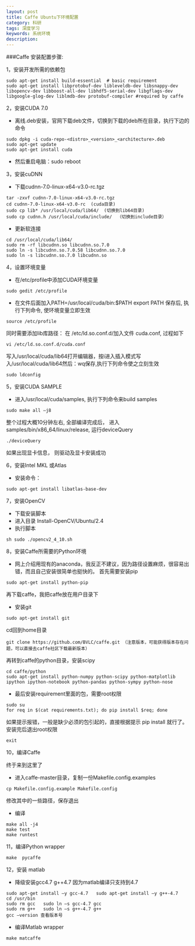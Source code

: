 ```yaml
---
layout: post
title: Caffe Ubuntu下环境配置
category: 科研
tags: 深度学习
keywords: 系统环境
description: 
---
```


###Caffe 安装配置步骤:

1，安装开发所需的依赖包

```
sudo apt-get install build-essential  # basic requirement  
sudo apt-get install libprotobuf-dev libleveldb-dev libsnappy-dev libopencv-dev libboost-all-dev libhdf5-serial-dev libgflags-dev libgoogle-glog-dev liblmdb-dev protobuf-compiler #required by caffe  
```

2，安装CUDA 7.0

- 离线.deb安装，官网下载deb文件，切换到下载的deb所在目录，执行下边的命令

```
sudo dpkg -i cuda-repo-<distro>_<version>_<architecture>.deb
sudo apt-get update 
sudo apt-get install cuda
```

- 然后重启电脑：sudo reboot

3，安装cuDNN

- 下载cudnn-7.0-linux-x64-v3.0-rc.tgz

```
tar -zxvf cudnn-7.0-linux-x64-v3.0-rc.tgz
cd cudnn-7.0-linux-x64-v3.0-rc  (cuda目录)
sudo cp lib* /usr/local/cuda/lib64/  (切换到lib64目录)
sudo cp cudnn.h /usr/local/cuda/include/  （切换到include目录）
```

- 更新软连接

```
cd /usr/local/cuda/lib64/
sudo rm -rf libcudnn.so libcudnn.so.7.0
sudo ln -s libcudnn.so.7.0.58 libcudnn.so.7.0
sudo ln -s libcudnn.so.7.0 libcudnn.so
```

4，设置环境变量

- 在/etc/profile中添加CUDA环境变量

```
sudo gedit /etc/profile
```

- 在文件后面加入PATH=/usr/local/cuda/bin:$PATH export PATH 保存后, 执行下列命令, 使环境变量立即生效

```
source /etc/profile
```

同时需要添加lib库路径： 在 /etc/ld.so.conf.d/加入文件 cuda.conf, 过程如下

```
vi /etc/ld.so.conf.d/cuda.conf
```

写入/usr/local/cuda/lib64打开编辑器，按i进入插入模式写入/usr/local/cuda/lib64然后：wq保存,执行下列命令使之立刻生效

```
sudo ldconfig
```

5，安装CUDA SAMPLE

- 进入/usr/local/cuda/samples, 执行下列命令来build samples

```
sudo make all –j8
```

整个过程大概10分钟左右, 全部编译完成后， 进入 samples/bin/x86_64/linux/release, 运行deviceQuery

```
./deviceQuery
```

如果出现显卡信息， 则驱动及显卡安装成功

6，安装Intel MKL 或Atlas

- 安装命令：

```
sudo apt-get install libatlas-base-dev
```

7，安装OpenCV

- 下载安装脚本
- 进入目录 Install-OpenCV/Ubuntu/2.4
- 执行脚本

```
sh sudo ./opencv2_4_10.sh
```

8，安装Caffe所需要的Python环境

- 网上介绍用现有的anaconda，我反正不建议，因为路径设置麻烦，很容易出错，而且自己安装很简单也挺快的。
首先需要安装pip

```
sudo apt-get install python-pip
```

再下载caffe，我把caffe放在用户目录下
- 安装git

```
sudo apt-get install git
```

cd回到home目录

```
git clone https://github.com/BVLC/caffe.git （注意版本，可能获得版本存在问题，可以直接去caffe社区下载最新版本）
```

再转到caffe的python目录，安装scipy

```
cd caffe/python
sudo apt-get install python-numpy python-scipy python-matplotlib ipython ipython-notebook python-pandas python-sympy python-nose
```

- 最后安装requirement里面的包，需要root权限

```
sudo su
for req in $(cat requirements.txt); do pip install $req; done
```

如果提示报错，一般是缺少必须的包引起的，直接根据提示 pip install <package-name>就行了。
安装完后退出root权限

```
exit 
```

10，编译Caffe

终于来到这里了
- 进入caffe-master目录，复制一份Makefile.config.examples

```
cp Makefile.config.example Makefile.config
```

修改其中的一些路径，保存退出
- 编译

```
make all -j4
make test
make runtest
```

11，编译Python wrapper

```
make  pycaffe
```

12，安装 matlab

- 降级安装gcc4.7  g++4.7 因为matlab编译只支持到4.7

```
sudo apt-get install –y gcc-4.7   sudo apt-get install –y g++-4.7
cd /usr/bin
sudo rm gcc   sudo ln –s gcc-4.7 gcc
sudo rm g++   sudo ln –s g++-4.7 g++
gcc –version 查看版本号
```

- 编译Matlab wrapper

```
make matcaffe 
```